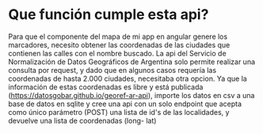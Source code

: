 # Que función cumple esta api?
Para que el componente del mapa de mi app en angular genere los marcadores, necesito obtener las coordenadas de las ciudades que contienen las calles con el nombre buscado.
La api del Servicio de Normalización de Datos Geográficos de Argentina solo permite realizar una consulta por request, y dado que en algunos casos requería 
las coordenadas de hasta 2.000 ciudades, necesitaba otra opcion. 
  Ya que la información de estas coordenadas es libre y está publicada (https://datosgobar.github.io/georef-ar-api), importe los datos en csv a una base de datos en
sqlite y cree una api con un solo endpoint que acepta como único parámetro (POST) una lista de id's de las localidades, y devuelve una lista de coordenadas (long- lat)
